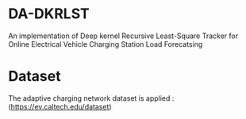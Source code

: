 # DA-DKRLST
An implementation of Deep kernel Recursive Least-Square Tracker for Online Electrical Vehicle Charging Station Load Forecatsing 

# Dataset
The adaptive charging network dataset is applied : (https://ev.caltech.edu/dataset)
